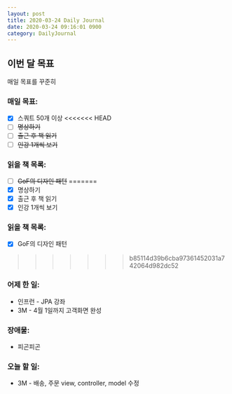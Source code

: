 ```yaml
---
layout: post
title: 2020-03-24 Daily Journal
date: 2020-03-24 09:16:01 0900
category: DailyJournal
---
```


## 이번 달 목표
매일 목표를 꾸준히

### 매일 목표:
- [x] 스쿼트 50개 이상
<<<<<<< HEAD
- [ ] ~~명상하기~~
- [ ] ~~출근 후 책 읽기~~
- [ ] ~~인강 1개씩 보기~~

### 읽을 책 목록:
- [ ] ~~GoF의 디자인 패턴~~
=======
- [x] 명상하기
- [x] 출근 후 책 읽기
- [x] 인강 1개씩 보기

### 읽을 책 목록:
- [x] GoF의 디자인 패턴
>>>>>>> b85114d39b6cba97361452031a742064d982dc52

### 어제 한 일:
* 인프런 - JPA 강좌
* 3M - 4월 1일까지 고객화면 완성

### 장애물:
* 피곤피곤

### 오늘 할 일:
* 3M - 배송, 주문 view, controller, model 수정